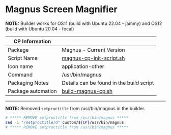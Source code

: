 # Magnus Screen Magnifier

**NOTE:** Builder works for OS11 (build with Ubuntu 22.04 - jammy) and OS12 (build with Ubuntu 20.04 - focal)

|  CP Information |            |
|-----------------|------------|
| Package | Magnus - Current Version |
| Script Name | [magnus-cp-init-script.sh](build/magnus-cp-init-script.sh) |
| Icon name | application-other |
| Command | /usr/bin/magnus |
| Packaging Notes | Details can be found in the build script |
| Package automation | [build-magnus-cp.sh](build/build-magnus-cp.sh) |

-----

**NOTE:** Removed `setproctitle` from /usr/bin/magnus in the builder.

```bash linenums="1"
# ***** REMOVE setproctitle from /usr/bin/magnus *****
sed -i "/setproctitle/d" custom/${CP}/usr/bin/magnus
# ***** REMOVE setproctitle from /usr/bin/magnus *****
```
